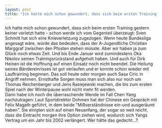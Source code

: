 ```yaml
---
layout: post
title: "Ich hatte mich schon gewundert, dass sich beim ersten Training gestern keiner verletzt hatte - schon werde ich vom Gegenteil überzeugt: Sven Schmitt hat sich eine Knieverletzung zugezogen."
---
```


Ich hatte mich schon gewundert, dass sich beim ersten Training gestern keiner verletzt hatte - schon werde ich vom Gegenteil überzeugt: Sven Schmitt hat sich eine Knieverletzung zugezogen. Wenn heute Bundesliga angesagt wäre, würde das bedeuten, dass der A-Jugendliche Christian Marggraf zwischen den Pfosten stehen müsste. Aber wir haben ja zum Glück noch etwas Zeit. Und bis Ende Januar wird zumindestens Oka Nikolov seinen Trainingsrückstand aufgeholt haben. Und auch für Dirk Heinen ist die Hoffnung auf einen Einsatz noch nicht beendet. Die Heilung seines Bändereinrisses ist gut verlaufen und er konnte schon wieder mit Lauftraining beginnen. Das soll heute oder morgen auch Sasa Ciric in Angriff nehmen. Ernsthafte Sorgen muss man sich also nur noch um Thomas Reichenberger und Jens Rasiejewski machen, die bis zum ersten Spiel nach der Winterpause wohl nicht mehr fit werden.  
Dann habe ich noch die überraschende Wende im Fall Chen Yang nachzutragen: Laut Sportdirektor Dohmen hat der Chinese ein Gespräch mit Felix Magath geführt, in dem beide "Mißverständnisse ein-und ausgeräumt haben". Sie einigten sich auf einen Neuanfang, der sogar so weit reicht, dass die Eintracht morgen ihre Option ziehen wird, wodurch sich Yangs Vertrag um ein Jahr bis 2002 verlängert. Wer hätte das gedacht...?

